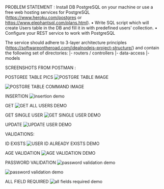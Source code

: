 PROBLEM STATEMENT :
Install DB PostgreSQL on your machine or use a free web hosting services for PostgreSQL
(https://www.heroku.com/postgres or https://www.elephantsql.com/plans.html).
• Write SQL script which will create Users table in the DB and fill it in with predefined users’
collection.
• Configure your REST service to work with PostgreSQL

The service should adhere to 3-layer architecture principles (https://softwareontheroad.com/idealnodejs-project-structure/) and contain the following set of directories:
|- routers / controllers
|- data-access
|- models



SCREENSHOTS FROM POSTMAN  :

POSTGREE TABLE PICS 
![POSTGRE TABLE IMAGE](https://git.epam.com/sagun_jaiswal/dep/-/raw/develop/NodeJS/HomeTask3/imagesForReadme/userTablePg.png)

![POSTGRE TABLE COMMAND IMAGE](https://git.epam.com/sagun_jaiswal/dep/-/raw/develop/NodeJS/HomeTask3/imagesForReadme/createTableQueryImage.png)

INSERTION
![insertion demo](https://git.epam.com/sagun_jaiswal/dep/-/raw/develop/NodeJS/HomeTask3/imagesForReadme/insertionDemo.png)

GET
![GET ALL USERS DEMO](https://git.epam.com/sagun_jaiswal/dep/-/raw/develop/NodeJS/HomeTask3/imagesForReadme/GetAllUsersDemo.png)

GET SINGLE USER 
![GET SINGLE USER DEMO](https://git.epam.com/sagun_jaiswal/dep/-/raw/develop/NodeJS/HomeTask3/imagesForReadme/GetParticularUserDemo.png)

UPDATE
![UPDATE USER DEMO](https://git.epam.com/sagun_jaiswal/dep/-/raw/develop/NodeJS/HomeTask3/imagesForReadme/updateUserDemo.png)

VALIDATIONS:

ID EXISTS
![USER ID ALREADY EXISTS DEMO](https://git.epam.com/sagun_jaiswal/dep/-/raw/develop/NodeJS/HomeTask3/imagesForReadme/ValidationuserIdAlreadyExists.png)

AGE VALIDATION
![AGE VALIDATION DEMO](https://git.epam.com/sagun_jaiswal/dep/-/raw/develop/NodeJS/HomeTask3/imagesForReadme/ValidationuserAgeCheck.png)

PASSWORD VALIDATION
![password validation demo](https://git.epam.com/sagun_jaiswal/dep/-/raw/develop/NodeJS/HomeTask3/imagesForReadme/ValidationuserPasswordCheck1.png)

![password validation demo](https://git.epam.com/sagun_jaiswal/dep/-/raw/develop/NodeJS/HomeTask3/imagesForReadme/ValidationuserPasswordCheck2.png)

ALL FIELD REQUIRED
![all fields required demo](https://git.epam.com/sagun_jaiswal/dep/-/raw/develop/NodeJS/HomeTask3/imagesForReadme/ValidationuserAllFieldsRequiredCheck.png)




